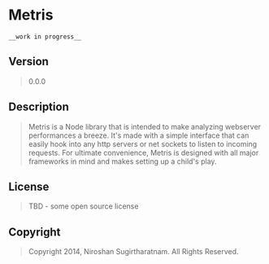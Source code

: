 # Metris
    __work in progress__

## Version
> 0.0.0

## Description
> Metris is a Node library that is intended to make analyzing webserver performances a breeze. It's made with a simple 
interface that can easily hook into any http servers or net sockets to listen to incoming requests. For ultimate 
convenience, Metris is designed with all major frameworks in mind and makes setting up a child's play.

## License
> TBD - some open source license

## Copyright
> Copyright 2014, Niroshan Sugirtharatnam. All Rights Reserved.